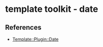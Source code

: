 # template toolkit - date

## References
* [Template::Plugin::Date](http://www.template-toolkit.org/docs/modules/Template/Plugin/Date.html)